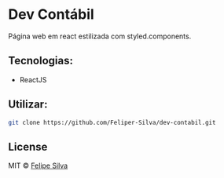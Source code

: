 # Dev Contábil

Página web em react estilizada com styled.components.

## Tecnologias:

- ReactJS

## Utilizar:

```bash
git clone https://github.com/Feliper-Silva/dev-contabil.git
```

## License

MIT © [Felipe Silva](https://www.linkedin.com/in/Feliper-silva/)
